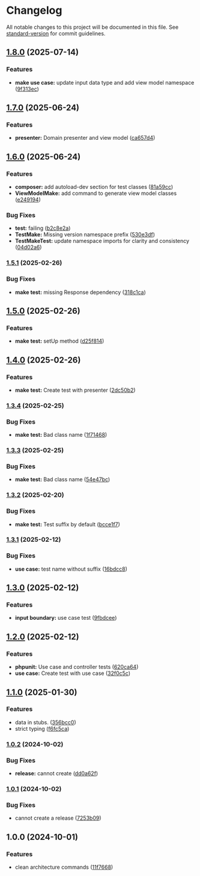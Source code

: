 # Changelog

All notable changes to this project will be documented in this file. See [standard-version](https://github.com/conventional-changelog/standard-version) for commit guidelines.

## [1.8.0](https://gitlab.com/lifull-connect/wasi/artisan-clean-architecture-boilerplate/compare/v1.7.0...v1.8.0) (2025-07-14)


### Features

* **make use case:** update input data type and add view model namespace ([9f313ec](https://gitlab.com/lifull-connect/wasi/artisan-clean-architecture-boilerplate/commit/9f313ec123d0525b5d1b4af4d5b6e480d338b7a5))

## [1.7.0](https://gitlab.com/lifull-connect/wasi/artisan-clean-architecture-boilerplate/compare/v1.6.0...v1.7.0) (2025-06-24)


### Features

* **presenter:** Domain presenter and view model ([ca657d4](https://gitlab.com/lifull-connect/wasi/artisan-clean-architecture-boilerplate/commit/ca657d4c790ce0ace3a7384358419b5cab9de74d))

## [1.6.0](https://gitlab.com/lifull-connect/wasi/artisan-clean-architecture-boilerplate/compare/v1.5.1...v1.6.0) (2025-06-24)


### Features

* **composer:** add autoload-dev section for test classes ([81a59cc](https://gitlab.com/lifull-connect/wasi/artisan-clean-architecture-boilerplate/commit/81a59cc1a70ca93691b69c06721ed9eb11cd831a))
* **ViewModelMake:** add command to generate view model classes ([e249194](https://gitlab.com/lifull-connect/wasi/artisan-clean-architecture-boilerplate/commit/e249194526c045ca66512152f684d1c1af225698))


### Bug Fixes

* **test:** failing ([b2c8e2a](https://gitlab.com/lifull-connect/wasi/artisan-clean-architecture-boilerplate/commit/b2c8e2ab5c2445b64dd480571f0980f4083383e4))
* **TestMake:** Missing version namespace prefix ([530e3df](https://gitlab.com/lifull-connect/wasi/artisan-clean-architecture-boilerplate/commit/530e3df45badffd9f76f7b79b9d54453fb477b0d))
* **TestMakeTest:** update namespace imports for clarity and consistency ([04d02a6](https://gitlab.com/lifull-connect/wasi/artisan-clean-architecture-boilerplate/commit/04d02a65409563d4b2970943d8111d132a88b7dc))

### [1.5.1](https://gitlab.com/lifull-connect/wasi/artisan-clean-architecture-boilerplate/compare/v1.5.0...v1.5.1) (2025-02-26)


### Bug Fixes

* **make test:** missing Response dependency ([318c1ca](https://gitlab.com/lifull-connect/wasi/artisan-clean-architecture-boilerplate/commit/318c1ca3af6b4d55a4a5e8582d12dd8c54159fe9))

## [1.5.0](https://gitlab.com/lifull-connect/wasi/artisan-clean-architecture-boilerplate/compare/v1.4.0...v1.5.0) (2025-02-26)


### Features

* **make test:** setUp method ([d25f814](https://gitlab.com/lifull-connect/wasi/artisan-clean-architecture-boilerplate/commit/d25f81446e2a76af0363e8a92c9123644c78ca0b))

## [1.4.0](https://gitlab.com/lifull-connect/wasi/artisan-clean-architecture-boilerplate/compare/v1.3.4...v1.4.0) (2025-02-26)


### Features

* **make test:** Create test with presenter ([2dc50b2](https://gitlab.com/lifull-connect/wasi/artisan-clean-architecture-boilerplate/commit/2dc50b2c6452018f45cd1a0aa043ecf1e543a0df))

### [1.3.4](https://gitlab.com/lifull-connect/wasi/artisan-clean-architecture-boilerplate/compare/v1.3.3...v1.3.4) (2025-02-25)


### Bug Fixes

* **make test:** Bad class name ([1f71468](https://gitlab.com/lifull-connect/wasi/artisan-clean-architecture-boilerplate/commit/1f7146839c52cb3886979fc743be4904e5faaff0))

### [1.3.3](https://gitlab.com/lifull-connect/wasi/artisan-clean-architecture-boilerplate/compare/v1.3.2...v1.3.3) (2025-02-25)


### Bug Fixes

* **make test:** Bad class name ([54e47bc](https://gitlab.com/lifull-connect/wasi/artisan-clean-architecture-boilerplate/commit/54e47bc5faf6c7a8278ca1c29c41a4ebd6b35cb7))

### [1.3.2](https://gitlab.com/lifull-connect/wasi/artisan-clean-architecture-boilerplate/compare/v1.3.1...v1.3.2) (2025-02-20)


### Bug Fixes

* **make test:** Test suffix by default ([bcce1f7](https://gitlab.com/lifull-connect/wasi/artisan-clean-architecture-boilerplate/commit/bcce1f79112c7a1d904421c24ba5b9b369903055))

### [1.3.1](https://gitlab.com/lifull-connect/wasi/artisan-clean-architecture-boilerplate/compare/v1.3.0...v1.3.1) (2025-02-12)


### Bug Fixes

* **use case:** test name without suffix ([16bdcc8](https://gitlab.com/lifull-connect/wasi/artisan-clean-architecture-boilerplate/commit/16bdcc82fb70ea1df2a57b8378d0a53c98402f5c))

## [1.3.0](https://gitlab.com/lifull-connect/wasi/artisan-clean-architecture-boilerplate/compare/v1.2.0...v1.3.0) (2025-02-12)


### Features

* **input boundary:** use case test ([9fbdcee](https://gitlab.com/lifull-connect/wasi/artisan-clean-architecture-boilerplate/commit/9fbdceed522d8aa9891f7c836f2c372ea8c873a3))

## [1.2.0](https://gitlab.com/lifull-connect/wasi/artisan-clean-architecture-boilerplate/compare/v1.1.0...v1.2.0) (2025-02-12)


### Features

* **phpunit:** Use case and controller tests ([620ca64](https://gitlab.com/lifull-connect/wasi/artisan-clean-architecture-boilerplate/commit/620ca64e29c897c6217f58a2b52859cec9b126a2))
* **use case:** Create test with use case ([32f0c5c](https://gitlab.com/lifull-connect/wasi/artisan-clean-architecture-boilerplate/commit/32f0c5c86f3382fa1e8bda568f51744d827386f7))

## [1.1.0](https://gitlab.com/lifull-connect/wasi/artisan-clean-architecture-boilerplate/compare/v1.0.2...v1.1.0) (2025-01-30)


### Features

* data in stubs. ([356bcc0](https://gitlab.com/lifull-connect/wasi/artisan-clean-architecture-boilerplate/commit/356bcc0b00aed808af128a43b66a69322322ca29))
* strict typing ([f6fc5ca](https://gitlab.com/lifull-connect/wasi/artisan-clean-architecture-boilerplate/commit/f6fc5ca8c64b53c2c34fda6d90f051574839b042))

### [1.0.2](https://gitlab.com/lifull-connect/wasi/artisan-clean-architecture-boilerplate/compare/v1.0.1...v1.0.2) (2024-10-02)


### Bug Fixes

* **release:** cannot create ([dd0a62f](https://gitlab.com/lifull-connect/wasi/artisan-clean-architecture-boilerplate/commit/dd0a62ff2e7a6ab66f44fba29505e6e53136d2cd))

### [1.0.1](https://gitlab.com/lifull-connect/wasi/artisan-clean-architecture-boilerplate/compare/v1.0.0...v1.0.1) (2024-10-02)


### Bug Fixes

* cannot create a release ([7253b09](https://gitlab.com/lifull-connect/wasi/artisan-clean-architecture-boilerplate/commit/7253b0961256b82a3c3c092bd3d98fd49768c86e))

## 1.0.0 (2024-10-01)


### Features

* clean architecture commands ([11f7668](https://gitlab.com/lifull-connect/wasi/artisan-clean-architecture-boilerplate/commit/11f7668aea9947d33de5fcd5a3273fe2a2b6c4e0))
